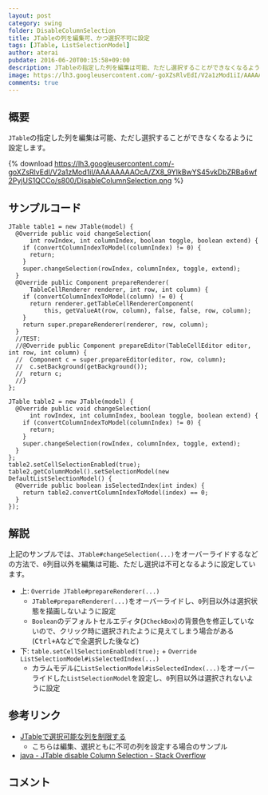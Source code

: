 ```yaml
---
layout: post
category: swing
folder: DisableColumnSelection
title: JTableの列を編集可、かつ選択不可に設定
tags: [JTable, ListSelectionModel]
author: aterai
pubdate: 2016-06-20T00:15:58+09:00
description: JTableの指定した列を編集は可能、ただし選択することができなくなるように設定します。
image: https://lh3.googleusercontent.com/-goXZsRlvEdI/V2a1zMod1iI/AAAAAAAAOcA/ZX8_9YIkBwYS45vkDbZRBa6wf2PyjUS1QCCo/s800/DisableColumnSelection.png
comments: true
---
```

## 概要
`JTable`の指定した列を編集は可能、ただし選択することができなくなるように設定します。

{% download https://lh3.googleusercontent.com/-goXZsRlvEdI/V2a1zMod1iI/AAAAAAAAOcA/ZX8_9YIkBwYS45vkDbZRBa6wf2PyjUS1QCCo/s800/DisableColumnSelection.png %}

## サンプルコード
<pre class="prettyprint"><code>JTable table1 = new JTable(model) {
  @Override public void changeSelection(
      int rowIndex, int columnIndex, boolean toggle, boolean extend) {
    if (convertColumnIndexToModel(columnIndex) != 0) {
      return;
    }
    super.changeSelection(rowIndex, columnIndex, toggle, extend);
  }
  @Override public Component prepareRenderer(
      TableCellRenderer renderer, int row, int column) {
    if (convertColumnIndexToModel(column) != 0) {
      return renderer.getTableCellRendererComponent(
          this, getValueAt(row, column), false, false, row, column);
    }
    return super.prepareRenderer(renderer, row, column);
  }
  //TEST:
  //@Override public Component prepareEditor(TableCellEditor editor, int row, int column) {
  //  Component c = super.prepareEditor(editor, row, column);
  //  c.setBackground(getBackground());
  //  return c;
  //}
};

JTable table2 = new JTable(model) {
  @Override public void changeSelection(
      int rowIndex, int columnIndex, boolean toggle, boolean extend) {
    if (convertColumnIndexToModel(columnIndex) != 0) {
      return;
    }
    super.changeSelection(rowIndex, columnIndex, toggle, extend);
  }
};
table2.setCellSelectionEnabled(true);
table2.getColumnModel().setSelectionModel(new DefaultListSelectionModel() {
  @Override public boolean isSelectedIndex(int index) {
    return table2.convertColumnIndexToModel(index) == 0;
  }
});
</code></pre>

## 解説
上記のサンプルでは、`JTable#changeSelection(...)`をオーバーライドするなどの方法で、`0`列目以外を編集は可能、ただし選択は不可となるように設定しています。

- 上: `Override JTable#prepareRenderer(...)`
    - `JTable#prepareRenderer(...)`をオーバーライドし、`0`列目以外は選択状態を描画しないように設定
    - `Boolean`のデフォルトセルエディタ(`JCheckBox`)の背景色を修正していないので、クリック時に選択されたように見えてしまう場合がある(<kbd>Ctrl+A</kbd>などで全選択した後など)
- 下: `table.setCellSelectionEnabled(true);` + `Override ListSelectionModel#isSelectedIndex(...)`
    - カラムモデルに`ListSelectionModel#isSelectedIndex(...)`をオーバーライドした`ListSelectionModel`を設定し、`0`列目以外は選択されないように設定

<!-- dummy comment line for breaking list -->

## 参考リンク
- [JTableで選択可能な列を制限する](https://ateraimemo.com/Swing/ColumnSelectability.html)
    - こちらは編集、選択ともに不可の列を設定する場合のサンプル
- [java - JTable disable Column Selection - Stack Overflow](https://stackoverflow.com/questions/37690017/jtable-disable-column-selection/37741006#37741006)

<!-- dummy comment line for breaking list -->

## コメント
